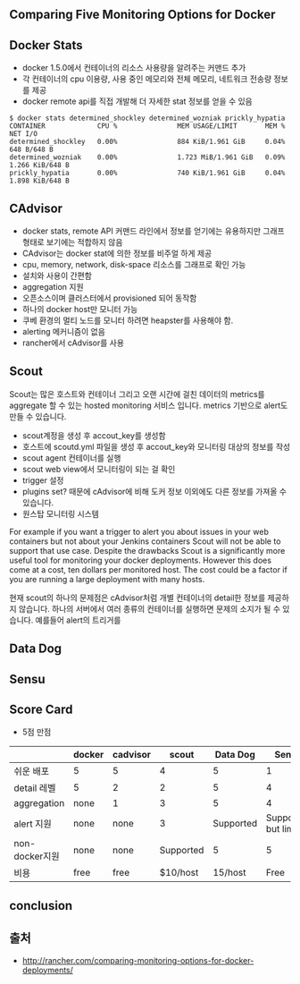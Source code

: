 ## Comparing Five Monitoring Options for Docker

## Docker Stats

- docker 1.5.0에서 컨테이너의 리소스 사용량을 알려주는 커맨드 추가
- 각 컨테이너의 cpu 이용량, 사용 중인 메모리와 전체 메모리, 네트워크 전송량 정보를 제공
- docker remote api를 직접 개발해 더 자세한 stat 정보를 얻을 수 있음

```
$ docker stats determined_shockley determined_wozniak prickly_hypatia
CONTAINER             CPU %               MEM USAGE/LIMIT       MEM %               NET I/O
determined_shockley   0.00%               884 KiB/1.961 GiB     0.04%               648 B/648 B
determined_wozniak    0.00%               1.723 MiB/1.961 GiB   0.09%               1.266 KiB/648 B
prickly_hypatia       0.00%               740 KiB/1.961 GiB     0.04%               1.898 KiB/648 B
```

## CAdvisor

- docker stats, remote API 커맨드 라인에서 정보를 얻기에는 유용하지만 그래프 형태로 보기에는 적합하지 않음
- CAdvisor는 docker stat에 의한 정보를 비주얼 하게 제공 
- cpu, memory, network, disk-space 리소스를 그래프로 확인 가능
- 설치와 사용이 간편함 
- aggregation 지원
- 오픈소스이며 클러스터에서 provisioned 되어 동작함 
- 하나의 docker host만 모니터 가능
- 쿠베 환경의 멀티 노드를 모니터 하려면 heapster를 사용해야 함.
- alerting 메커니즘이 없음 
- rancher에서 cAdvisor를 사용 

## Scout

Scout는 많은 호스트와 컨테이너 그리고 오랜 시간에 걸친 데이터의 metrics를 aggregate 할 수 있는 hosted monitoring 서비스 입니다. metrics 기반으로 alert도 만들 수 있습니다. 

- scout계정을 생성 후 accout_key를 생성함 
- 호스트에 scoutd.yml 파일을 생성 후 accout_key와 모니터링 대상의 정보를 작성
- scout agent 컨테이너를 실행
- scout web view에서 모니터링이 되는 걸 확인
- trigger 설정 
- plugins set? 때문에 cAdvisor에 비해 도커 정보 이외에도 다른 정보를 가져올 수 있습니다. 
- 원스탑 모니터링 시스템

For example if you want a trigger to alert you about issues in your web containers but not about your Jenkins containers Scout will not be able to support that use case. Despite the drawbacks Scout is a significantly more useful tool for monitoring your docker deployments. However this does come at a cost, ten dollars per monitored host. The cost could be a factor if you are running a large deployment with many hosts.

현재 scout의 하나의 문제점은 cAdvisor처럼 개별 컨테이너의 detail한 정보를 제공하지 않습니다. 하나의 서버에서 여러 종류의 컨테이너를 실행하면 문제의 소지가 될 수 있습니다. 예를들어 alert의 트리거를 





## Data Dog

## Sensu

## Score Card

- 5점 만점

|              |docker|cadvisor|scout|Data Dog|Sensu|
|--------------|------|--------|-----|--------|-----|
|쉬운 배포     |5     |5       |4    |5       |1    |
|detail 레벨   |5     |2       |2    |5       |4    |
|aggregation   |none  |1       |3    |5       |4    |
|alert 지원    |none  |none    |3    |Supported|Supported but limited|
|non-docker지원|none  |none    |Supported|5   |5    |
|비용          |free  |free    |$10/host|15/host|Free|

## conclusion



## 출처

- http://rancher.com/comparing-monitoring-options-for-docker-deployments/
